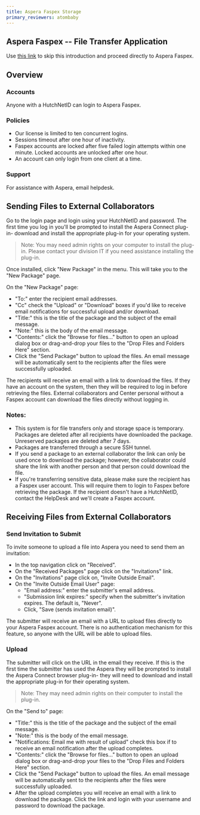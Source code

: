```yaml
---
title: Aspera Faspex Storage
primary_reviewers: atombaby
---
```


## Aspera Faspex -- File Transfer Application

Use [this link](https://aspera.fhcrc.org/aspera/faspex/) to skip this introduction and proceed directly to Aspera Faspex.

## Overview

### Accounts

Anyone with a HutchNetID can login to Aspera Faspex.

### Policies

 - Our license is limited to ten concurrent logins.
 - Sessions timeout after one hour of inactivity.
 - Faspex accounts are locked after five failed login attempts within one minute. Locked accounts are unlocked after one hour.
 - An account can only login from one client at a time.

### Support

For assistance with Aspera, email helpdesk.

## Sending Files to External Collaborators

Go to the login page and login using your HutchNetID and password.  The first time you log in you'll be prompted to install the Aspera Connect plug-in- download and install the appropriate plug-in for your operating system.

>Note: You may need admin rights on your computer to install the plug-in. Please contact your division IT if you need assistance installing the plug-in.

Once installed, click "New Package" in the menu. This will take you to the "New Package" page.

On the "New Package" page:

 - "To:" enter the recipient email addresses.
 - "Cc" check the "Upload" or "Download" boxes if you'd like to receive email notifications for successful upload and/or download.
 - "Title:" this is the title of the package and the subject of the email message.
 - "Note:" this is the body of the email message.
 - "Contents:" click the "Browse for files..." button to open an upload dialog box or drag-and-drop your files to the "Drop Files and Folders Here" section.
 - Click the "Send Package" button to upload the files. An email message will be automatically sent to the recipients after the files were successfully uploaded.

The recipients will receive an email with a link to download the files. If they have an account on the system, then they will be required to log in before retrieving the files. External collaborators and Center personal without a Faspex account can download the files directly without logging in.

### Notes:

 - This system is for file transfers only and storage space is temporary. Packages are deleted after all recipients have downloaded the package. Unreserved packages are deleted after 7 days.
 - Packages are transferred through a secure SSH tunnel.
 - If you send a package to an external collaborator the link can only be used once to download the package; however, the collaborator could share the link with another person and that person could download the file.
 - If you're transferring sensitive data, please make sure the recipient has a Faspex user account. This will require them to login to Faspex before retrieving the package. If the recipient doesn't have a HutchNetID, contact the HelpDesk and we'll create a Faspex account.

## Receiving Files from External Collaborators

### Send Invitation to Submit

To invite someone to upload a file into Aspera you need to send them an invitation:

 - In the top navigation click on "Received".
 - On the "Received Packages" page click on the "Invitations" link.
 - On the "Invitations" page click on, "Invite Outside Email".
 - On the "Invite Outside Email User" page:
   - "Email address:" enter the submitter's email address.
   - "Submission link expires:" specify when the submitter's invitation expires. The default is, "Never".
   - Click, "Save (sends invitation email)".

The submitter will receive an email with a URL to upload files directly to your Aspera Faspex account. There is no authentication mechanism for this feature, so anyone with the URL will be able to upload files.

### Upload

The submitter will click on the URL in the email they receive.  If this is the first time the submitter has used the Aspera they will be prompted to install the Aspera Connect browser plug-in- they will need to download and install the appropriate plug-in for their operating system.

> Note: They may need admin rights on their computer to install the plug-in.

On the "Send to" page:

 - "Title:" this is the title of the package and the subject of the email message.
 - "Note:" this is the body of the email message.
 - "Notifications: Email me with result of upload" check this box if to receive an email notification after the upload completes.
 - "Contents:" click the "Browse for files..." button to open an upload dialog box or drag-and-drop your files to the "Drop Files and Folders Here" section.
 - Click the "Send Package" button to upload the files. An email message will be automatically sent to the recipients after the files were successfully uploaded.
 - After the upload completes you will receive an email with a link to download the package. Click the link and login with your username and password to download the package.
